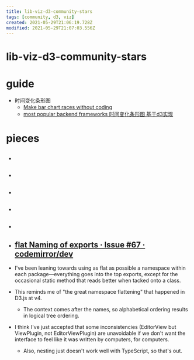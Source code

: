 ```yaml
---
title: lib-viz-d3-community-stars
tags: [community, d3, viz]
created: 2021-05-29T21:06:19.728Z
modified: 2021-05-29T21:07:03.556Z
---
```


# lib-viz-d3-community-stars

# guide

- 时间变化条形图
  - [Make bar chart races without coding](https://flourish.studio/visualisations/bar-chart-race/)
  - [most popular backend frameworks 时间变化条形图 基于d3实现](https://statisticsanddata.org/data/most-popular-backend-frameworks-2012-2021/)
# pieces
- ## 

- ## 

- ## 

- ## 

- ## 

- ## [flat Naming of exports · Issue #67 · codemirror/dev](https://github.com/codemirror/dev/issues/67)
- I've been leaning towards using as flat as possible a namespace within each package—everything goes into the top exports, except for the occasional static method that reads better when tacked onto a class.

- This reminds me of "the great namespace flattening" that happened in D3.js at v4.
  - The context comes after the names, so alphabetical ordering results in logical tree ordering.

- I think I've just accepted that some inconsistencies (EditorView but ViewPlugin, not EditorViewPlugin) are unavoidable if we don't want the interface to feel like it was written by computers, for computers. 
  - Also, nesting just doesn't work well with TypeScript, so that's out.
